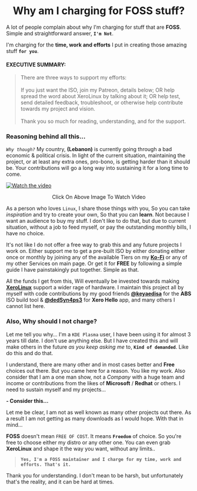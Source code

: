 <h1 align="center">Why am I charging for FOSS stuff?</h1>

A lot of people complain about why I'm charging for stuff that are **FOSS**. Simple and straightforward answer, **`I'm Not`**.

I'm charging for the **time, work and efforts** I put in creating those amazing stuff **`for you`**.

#### EXECUTIVE SUMMARY:

> There are three ways to support my efforts:<br /><br />
> If you just want the ISO, join my Patreon, details below; OR help spread the word about XeroLinux by talking about it; OR help test, send detailed feedback, troubleshoot, or otherwise help contribute towards my project and vision.<br /><br />
> Thank you so much for reading, understanding, and for the support.


### Reasoning behind all this...

_`Why though?`_ My country, **(Lebanon)** is currently going through a bad economic & political crisis. In light of the current situation, maintaining the project, or at least any extra ones, pro-bono, is getting harder than it should be. Your contributions will go a long way into sustaining it for a long time to come.

[![Watch the video](https://img.youtube.com/vi/cUxDtW8Zddc/maxresdefault.jpg)](https://youtu.be/cUxDtW8Zddc)

<p align="center">
    Click On Above Image To Watch Video
</p>

As a person who loves `Linux`, I share those things with you, So you can take _inspiration_ and try to create your own, So that you can **learn**. Not because I want an audience to buy my stuff. I don't like to do that, but due to current situation, without a job to feed myself, or pay the outstanding monthly bills, I have no choice.

It's not like I do not offer a free way to grab this and any future projects I work on. Either support me to get a pre-built ISO by either donating either once or monthly by joining any of the available Tiers on my [**Ko-Fi**](https://ko-fi.com/xerolinux) or any of my other Services on main page. Or get it for **FREE** by following a simple guide I have painstakingly put together. Simple as that.

All the funds I get from this, Will eventually be invested towards making **[XeroLinux](https://xerolinux.xyz/)** support a wider rage of hardware. I maintain this project all by myself with code contributions by my good friends [**@keyaedisa**](https://keyaedisa.github.io/) for the **ABS** ISO build tool & [**@dedSyn4ps3**](https://github.com/dedsyn4ps3) for **Xero Hello** app, and many others I cannot list here.

### Also, Why should I not charge?

Let me tell you why... I'm a `KDE Plasma` user, I have been using it for almost 3 years till date. I don't use anything else. But I have created this and will make others in the future *as you keep asking me* to, **`Kind of demanded`**. Like do this and do that.

I understand, there are many other and in most cases better and **Free** choices out there. But you came here for a reason. You like my work. Also consider that I am a one man show, not a _Company_ with a huge team and income or contributions from the likes of **Microsoft** / **Redhat** or others. I need to sustain myself and my projects...

**- Consider this...**

Let me be clear, I am not as well known as many other projects out there. As a result I am not getting as many downloads as I would hope. With that in mind...

**FOSS** doesn't mean `FREE OF COST`. It means **`Freedom`** of choice. So you're free to choose either my distro or any other one. You can even grab **XeroLinux** and shape it the way you want, without any limits..

> **`Yes, I'm a FOSS maintainer and I charge for my time, work and efforts. That's it.`**

Thank you for understanding. I don't mean to be harsh, but unfortunately that's the reality, and it can be hard at times.
